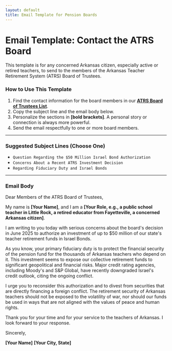 ```yaml
---
layout: default
title: Email Template for Pension Boards
---
```


# Email Template: Contact the ATRS Board

This template is for any concerned Arkansas citizen, especially active or retired teachers, to send to the members of the Arkansas Teacher Retirement System (ATRS) Board of Trustees.

### How to Use This Template

1.  Find the contact information for the board members in our **[ATRS Board of Trustees List](../key-officials/atrs-board-of-trustees.md)**.
2.  Copy the subject line and the email body below.
3.  Personalize the sections in **[bold brackets]**. A personal story or connection is always more powerful.
4.  Send the email respectfully to one or more board members.

---

### Suggested Subject Lines (Choose One)

* `Question Regarding the $50 Million Israel Bond Authorization`
* `Concerns About a Recent ATRS Investment Decision`
* `Regarding Fiduciary Duty and Israel Bonds`

---

### Email Body

Dear Members of the ATRS Board of Trustees,

My name is **[Your Name]**, and I am a **[Your Role, e.g., a public school teacher in Little Rock, a retired educator from Fayetteville, a concerned Arkansas citizen]**.

I am writing to you today with serious concerns about the board's decision in June 2025 to authorize an investment of up to \$50 million of our state's teacher retirement funds in Israel Bonds.

As you know, your primary fiduciary duty is to protect the financial security of the pension fund for the thousands of Arkansas teachers who depend on it. This investment seems to expose our collective retirement funds to significant geopolitical and financial risks. Major credit rating agencies, including Moody's and S&P Global, have recently downgraded Israel's credit outlook, citing the ongoing conflict.

I urge you to reconsider this authorization and to divest from securities that are directly financing a foreign conflict. The retirement security of Arkansas teachers should not be exposed to the volatility of war, nor should our funds be used in ways that are not aligned with the values of peace and human rights.

Thank you for your time and for your service to the teachers of Arkansas. I look forward to your response.

Sincerely,

**[Your Name]**
**[Your City, State]**
